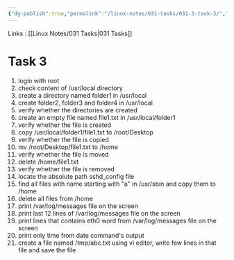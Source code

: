 ```yaml
---
{"dg-publish":true,"permalink":"/linux-notes/031-tasks/031-3-task-3/","noteIcon":"","created":"2023-10-07T13:47:51.695+05:30","updated":"2023-10-13T17:11:49.075+05:30"}
---
```


Links : [[Linux Notes/031 Tasks\|031 Tasks]]

# Task 3

1. login with root
2. check content of /usr/local directory
3. create a directory named folder1 in /usr/local
4. create folder2, folder3 and folder4 in /usr/local
5. verify whether the directories are created 
6. create an empty file named file1.txt in /usr/local/folder1
7. verify whether the file is created
8. copy /usr/local/folder1/file1.txt to /root/Desktop
9. verify whether the file is copied
10. mv /root/Desktop/file1.txt to /home
11. verify whether the file is moved
12. delete /home/file1.txt
13. verify whether the file is removed
14. locate the absolute path sshd_config file
15. find all files with name starting with "a" in /usr/sbin and copy them to /home
16. delete all files from /home
17. print /var/log/messages file on the screen
18. print last 12 lines of /var/log/messages file on the screen
19. print lines that contains eth0 word from /var/log/messages file on the screen
20. print only time from date command's output
21. create a file named /tmp/abc.txt using vi editor, write few lines in that file and save the file